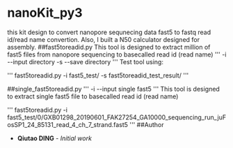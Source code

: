 # nanoKit_py3
this kit design to convert nanopore sequnecing data fast5 to fastq read id/read name convertion. Also, I built a N50 calculator designed for assembly.
##fast5toreadid.py
This tool is designed to extract million of fast5 files from nanopore sequencing to basecalled read id (read name)
'''
-i --input directory
-s --save directory
'''
Test tool using:

'''
fast5toreadid.py -i fast5_test/ -s fast5toreadid_test_result/
'''

##single_fast5toreadid.py
'''
-i --input single fast5
'''
This tool is designed to extract single fast5 file to basecalled read id (read name)

'''
fast5toreadid.py -i fast5_test/0/GXB01298_20190601_FAK27254_GA10000_sequencing_run_juFosSP1_24_85131_read_4_ch_7_strand.fast5
'''
##Author
* **Qiutao DING** - *Initial work* 
